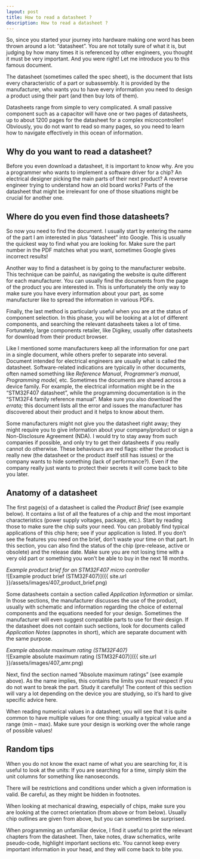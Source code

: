 ```yaml
---
layout: post
title: How to read a datasheet ?
description: How to read a datasheet ?
---
```


So, since you started your journey into hardware making one word has
been thrown around a lot: “datasheet”. You are not totally sure of what
it is, but judging by how many times it is referenced by other
engineers, you thought it must be very important. And you were right!
Let me introduce you to this famous document.

The datasheet (sometimes called the spec sheet), is the document that
lists every characteristic of a part or subassembly. It is provided by
the manufacturer, who wants you to have every information you need to
design a product using their part (and then buy lots of them).

Datasheets range from simple to very complicated. A small passive
component such as a capacitor will have one or two pages of datasheets,
up to about 1200 pages for the datasheet for a complex microcontroller!
Obviously, you do not want to read so many pages, so you need to learn
how to navigate effectively in this ocean of information.

## Why do you want to read a datasheet?

Before you even download a datasheet, it is important to know why. Are
you a programmer who wants to implement a software driver for a chip? An
electrical designer picking the main parts of their next product? A
reverse engineer trying to understand how an old board works? Parts of
the datasheet that might be irrelevant for one of those situations might
be crucial for another one.

## Where do you even find those datasheets?

So now you need to find the document. I usually start by entering the
name of the part I am interested in plus “datasheet” into Google. This
is usually the quickest way to find what you are looking for. Make sure
the part number in the PDF matches what you want, sometimes Google gives
incorrect results!

Another way to find a datasheet is by going to the manufacturer website.
This technique can be painful, as navigating the website is quite
different for each manufacturer. You can usually find the documents from
the page of the product you are interested in. This is unfortunately the
only way to make sure you have every information about your part, as
some manufacturer like to spread the information in various PDFs.

Finally, the last method is particularly useful when you are at the
status of component selection. In this phase, you will be looking at a
lot of different components, and searching the relevant datasheets takes
a lot of time. Fortunately, large components retailer, like Digikey,
usually offer datasheets for download from their product browser.

Like I mentioned some manufacturers keep all the information for one
part in a single document, while others prefer to separate into several.
Document intended for electrical engineers are usually what is called
the datasheet. Software-related indications are typically in other
documents, often named something like *Reference Manual*, *Programmer’s
manual*, *Programming model,* etc. Sometimes the documents are shared
across a device family. For example, the electrical information might be
in the “STM32F407 datasheet”, while the programming documentation is in
the “STM32F4 family reference manual”. Make sure you also download the
*errata;* this document lists all the error and issues the manufacturer
has discovered about their product and it helps to know about them.

Some manufacturers might not give you the datasheet right away; they
might require you to give information about your company/product or sign
a Non-Disclosure Agreement (NDA). I would try to stay away from such
companies if possible, and only try to get their datasheets if you
really cannot do otherwise. These behaviours are red flags: either the
product is really new (the datasheet or the product itself still has
issues) or the company wants to hide something (lack of performance?).
Even if the company really just wants to protect their secrets it will
come back to bite you later.

## Anatomy of a datasheet

The first page(s) of a datasheet is called the *Product Brief* (see example below).
It contains a list of all the features of a chip and the most important
characteristics (power supply voltages, package, etc.). Start by reading
those to make sure the chip suits your need. You can probably find
typical applications of this chip here; see if your application is
listed. If you don’t see the features you need on the brief, don’t waste
your time on that part. In this section, you can also find the status of
the chip (pre-release, active or obsolete) and the release date. Make
sure you are not losing time with a very old part or something you won’t
be able to buy in the next 18 months.

<div class="text-centered"><i>Example product brief for an STM32F407 micro controller</i></div>
![Example product brief (STM32F407)]({{ site.url }}/assets/images/407_product_brief.png)

Some datasheets contain a section called *Application Information* or
similar. In those sections, the manufacturer discusses the use of the
product, usually with schematic and information regarding the choice of
external components and the equations needed for your design. Sometimes
the manufacturer will even suggest compatible parts to use for their
design. If the datasheet does not contain such sections, look for
documents called *Application Notes* (appnotes in short), which are
separate document with the same purpose.

<div class="text-centered"><i>Example absolute maximum rating (STM32F407)</i></div>
![Example absolute maximum rating (STM32F407)]({{ site.url }}/assets/images/407_amr.png)

Next, find the section named “Absolute maximum ratings” (see example above). As the name
implies, this contains the limits you *must* respect if you do not want
to break the part. Study it carefully! The content of this section will
vary a lot depending on the device you are studying, so it’s hard to
give specific advice here.

When reading numerical values in a datasheet, you will see that it is
quite common to have multiple values for one thing: usually a typical
value and a range (min – max). Make sure your design is working over the
whole range of possible values!

## Random tips

When you do not know the exact name of what you are searching for, it is
useful to look at the units: If you are searching for a time, simply
skim the unit columns for something like nanoseconds.

There will be restrictions and conditions under which a given
information is valid. Be careful, as they might be hidden in footnotes.

When looking at mechanical drawing, especially of chips, make sure you
are looking at the correct orientation (from above or from below).
Usually chip outlines are given from above, but you can sometimes be
surprised.

When programming an unfamiliar device, I find it useful to print the
relevant chapters from the datasheet. Then, take notes, draw schematics,
write pseudo-code, highlight important sections etc. You cannot keep
every important information in your head, and they will come back to
bite you.

